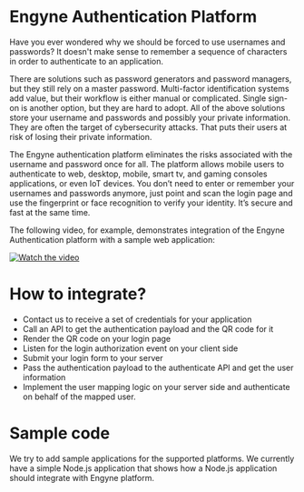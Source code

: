 # Engyne Authentication Platform

Have you ever wondered why we should be forced to use usernames and passwords? It doesn't make sense to remember a sequence of characters in order to authenticate to an application. 

There are solutions such as password generators and password managers, but they still rely on a master password. Multi-factor identification systems add value, but their workflow is either manual or complicated. Single sign-on is another option, but they are hard to adopt. All of the above solutions store your username and passwords and possibly your private information. They are often the target of cybersecurity attacks. That puts their users at risk of losing their private information. 

The Engyne authentication platform eliminates the risks associated with the username and password once for all. The platform allows mobile users to authenticate to web, desktop, mobile, smart tv, and gaming consoles applications, or even IoT devices. You don’t need to enter or remember your usernames and passwords anymore, just point and scan the login page and use the fingerprint or face recognition to verify your identity. It’s secure and fast at the same time.

The following video, for example, demonstrates integration of the Engyne Authentication platform with a sample web application:

[![Watch the video](https://img.youtube.com/vi/RX1WEGOKedc/hqdefault.jpg)](https://www.youtube.com/watch?v=RX1WEGOKedc)

# How to integrate?

- Contact us to receive a set of credentials for your application
- Call an API to get the authentication payload and the QR code for it
- Render the QR code on your login page
- Listen for the login authorization event on your client side
- Submit your login form to your server
- Pass the authentication payload to the authenticate API and get the user information
- Implement the user mapping logic on your server side and authenticate on behalf of the mapped user. 

# Sample code

We try to add sample applications for the supported platforms. We currently have a simple Node.js application that shows how a Node.js application should integrate with Engyne platform.
